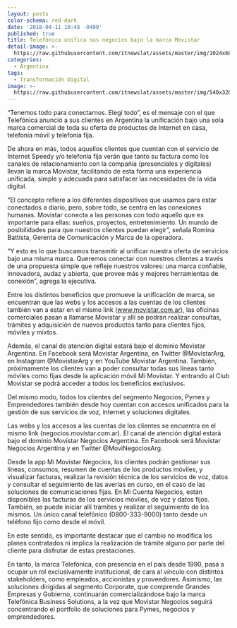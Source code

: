 ```yaml
---
layout: posts
color-schema: red-dark
date: '2018-04-11 10:48 -0400'
published: true
title: Telefónica unifica sus negocios bajo la marca Movistar
detail-image: >-
  https://raw.githubusercontent.com/itnewslat/assets/master/img/1024x680/MovistarARGg.jpg
categories:
  - Argentina
tags:
  - Transformación Digital
image: >-
  https://raw.githubusercontent.com/itnewslat/assets/master/img/540x320/MovistarARGp.jpg
---
```

“Tenemos todo para conectarnos. Elegí todo”, es el mensaje con el que Telefónica anunció a sus clientes en Argentina la unificación bajo una sola marca comercial de toda su oferta de productos de Internet en casa, telefonía móvil y telefonía fija.

De ahora en más, todos aquellos clientes que cuentan con el servicio de Internet Speedy y/o telefonía fija verán que tanto su factura como los canales de relacionamiento con la compañía (presenciales y digitales) llevan la marca Movistar, facilitando de esta forma una experiencia unificada, simple y adecuada para satisfacer las necesidades de la vida digital.

“El concepto refiere a los diferentes dispositivos que usamos para estar conectados a diario, pero, sobre todo, se centra en las conexiones humanas. Movistar conecta a las personas con todo aquello que es importante para ellas: sueños, proyectos, entretenimiento. Un mundo de posibilidades para que nuestros clientes puedan elegir”, señala Romina Battista, Gerenta de Comunicación y Marca de la operadora.

“Y esto es lo que buscamos transmitir al unificar nuestra oferta de servicios bajo una misma marca. Queremos conectar con nuestros clientes a través de una propuesta simple que refleje nuestros valores: una marca confiable, innovadora, audaz y abierta, que provee más y mejores herramientas de conexión”, agrega la ejecutiva.

Entre los distintos beneficios que promueve la unificación de marca, se encuentran que las webs y los accesos a las cuentas de los clientes también van a estar en el mismo link (www.movistar.com.ar), las oficinas comerciales pasan a llamarse Movistar y allí se podrán realizar consultas, trámites y adquisición de nuevos productos tanto para clientes fijos, móviles y mixtos.

Además, el canal de atención digital estará bajo el dominio Movistar Argentina. En Facebook será Movistar Argentina, en Twitter @MovistarArg, en Instagram @MovistarArg y en YouTube Movistar Argentina. También, próximamente los clientes van a poder consultar todas sus líneas tanto móviles como fijas desde la aplicación móvil Mi Movistar. Y entrando al Club Movistar se podrá acceder a todos los beneficios exclusivos.

Del mismo modo, todos los clientes del segmento Negocios, Pymes y Emprendedores también desde hoy cuentan con accesos unificados para la gestión de sus servicios de voz, internet y soluciones digitales.

Las webs y los accesos a las cuentas de los clientes se encuentra en el mismo link (negocios.movistar.com.ar). El canal de atención digital estará bajo el dominio Movistar Negocios Argentina. En Facebook será Movistar Negocios Argentina y en Twitter @MoviNegociosArg.

Desde la app Mi Movistar Negocios, los clientes podrán gestionar sus líneas, consumos, resumen de cuentas de los productos móviles, y visualizar facturas, realizar la revisión técnica de los servicios de voz, datos y consultar el seguimiento de las averías en curso, en el caso de las soluciones de comunicaciones fijas. En Mi Cuenta Negocios, están disponibles las facturas de los servicios móviles, de voz y datos fijos. También, se puede iniciar allí trámites y realizar el seguimiento de los mismos. Un único canal telefónico (0800-333-9000) tanto desde un teléfono fijo como desde el móvil.

En este sentido, es importante destacar que el cambio no modifica los planes contratados ni implica la realización de trámite alguno por parte del cliente para disfrutar de estas prestaciones.

En tanto, la marca Telefónica, con presencia en el país desde 1990, pasa a ocupar un rol exclusivamente institucional, de cara al vínculo con distintos stakeholders, como empleados, accionistas y proveedores. Asimismo, las soluciones dirigidas al segmento Corporate, que comprende Grandes Empresas y Gobierno, continuarán comercializándose bajo la marca Telefónica Business Solutions, a la vez que Movistar Negocios seguirá concentrando el portfolio de soluciones para Pymes, negocios y emprendedores.
